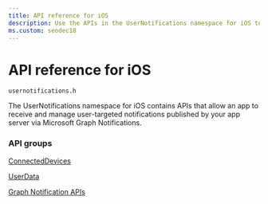 ```yaml
---
title: API reference for iOS
description: Use the APIs in the UserNotifications namespace for iOS to receive and manage user notifications published by your app server via Microsoft Graph Notifications. 
ms.custom: seodec18
---
```


# API reference for iOS

```
usernotifications.h
```

The UserNotifications namespace for iOS contains APIs that allow an app to receive and manage user-targeted notifications published by your app server via Microsoft Graph Notifications. 

### API groups
[ConnectedDevices](../../objectivec-api/connecteddevices/index.md)

[UserData](../../objectivec-api/userdata/index.md)

[Graph Notification APIs](usernotifications/index.md)